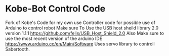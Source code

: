 # Kobe-Bot Control Code
Fork of Kobe's Code for my own use
Controller code for possible use of Arduino to control robot
Make sure To Use the USB host sheild library 2.0 version 1.1.1 https://github.com/felis/USB_Host_Shield_2.0
Also Make sure to use the most recent version of the arduino IDE https://www.arduino.cc/en/Main/Software
Uses servo library to controll Sabertooth.
